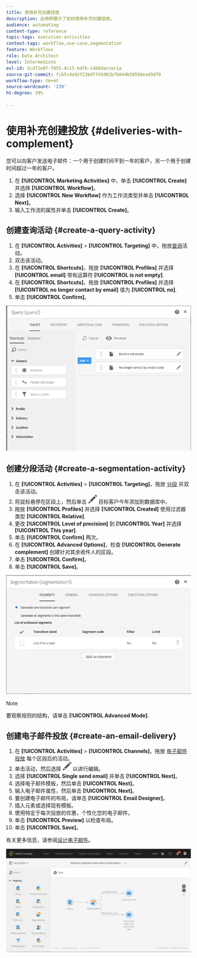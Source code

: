 ```yaml
---
title: 使用补充创建投放
description: 此用例展示了如何使用补充创建投放。
audience: automating
content-type: reference
topic-tags: execution-activities
context-tags: workflow,use-case,segmentation
feature: Workflows
role: Data Architect
level: Intermediate
exl-id: 5cd71e07-f955-4c15-bdfb-14b0daccec1a
source-git-commit: fcb5c4a92f23bdffd1082b7b044b5859dead9d70
workflow-type: tm+mt
source-wordcount: '239'
ht-degree: 39%

---
```


# 使用补充创建投放 {#deliveries-with-complement}

您可以向客户发送电子邮件：一个用于创建时间不到一年的客户，另一个用于创建时间超过一年的客户。

1. 在 **[!UICONTROL Marketing Activities]** 中，单击 **[!UICONTROL Create]** 并选择 **[!UICONTROL Workflow]**。
1. 选择 **[!UICONTROL New Workflow]** 作为工作流类型并单击 **[!UICONTROL Next]**。
1. 输入工作流的属性并单击 **[!UICONTROL Create]**。

## 创建查询活动 {#create-a-query-activity}

1. 在 **[!UICONTROL Activities]** > **[!UICONTROL Targeting]** 中，拖放[查询](../../automating/using/query.md)活动。
1. 双击该活动。
1. 在 **[!UICONTROL Shortcuts]**，拖放 **[!UICONTROL Profiles]** 并选择 **[!UICONTROL email]** 带有运算符 **[!UICONTROL is not empty]**.
1. 在 **[!UICONTROL Shortcuts]**，拖放 **[!UICONTROL Profiles]** 并选择 **[!UICONTROL no longer contact by email]** 值为 **[!UICONTROL no]**.
1. 单击 **[!UICONTROL Confirm]**。

![](assets/wf-complement-query.png)

## 创建分段活动 {#create-a-segmentation-activity}

1. 在 **[!UICONTROL Activities]** > **[!UICONTROL Targeting]**，拖放 [分段](../../automating/using/segmentation.md) 并双击该活动。
1. 将鼠标悬停在区段上，然后单击 ![](assets/edit_darkgrey-24px.png) 目标客户今年添加到数据库中。
1. 拖放 **[!UICONTROL Profiles]** 并选择 **[!UICONTROL Created]** 使用过滤器类型 **[!UICONTROL Relative]**.
1. 更改 **[!UICONTROL Level of precision]** 到 **[!UICONTROL Year]** 并选择 **[!UICONTROL This year]**.
1. 单击 **[!UICONTROL Confirm]** 两次。
1. 在 **[!UICONTROL Advanced Options]**，检查 **[!UICONTROL Generate complement]** 创建针对其余收件人的区段。
1. 单击 **[!UICONTROL Confirm]**。
1. 单击 **[!UICONTROL Save]**。

![](assets/wf-complement-segmentation.png)

>[!NOTE]
>
>要观察规则的结构，请单击 **[!UICONTROL Advanced Mode]**.

## 创建电子邮件投放 {#create-an-email-delivery}

1. 在 **[!UICONTROL Activities]** > **[!UICONTROL Channels]**，拖放 [电子邮件投放](../../automating/using/email-delivery.md) 每个区段后的活动。
1. 单击活动，然后选择 ![](assets/edit_darkgrey-24px.png) 以进行编辑。
1. 选择 **[!UICONTROL Single send email]** 并单击 **[!UICONTROL Next]**。
1. 选择电子邮件模板，然后单击 **[!UICONTROL Next]**。
1. 输入电子邮件属性，然后单击 **[!UICONTROL Next]**。
1. 要创建电子邮件的布局，请单击 **[!UICONTROL Email Designer]**。
1. 插入元素或选择现有模板。
1. 使用特定于每次投放的优惠，个性化您的电子邮件。
1. 单击 **[!UICONTROL Preview]** 以检查布局。
1. 单击 **[!UICONTROL Save]**。

有关更多信息，请参阅[设计电子邮件](../../designing/using/designing-from-scratch.md#designing-an-email-content-from-scratch)。

![](assets/wf-deliveries-with-a-complement.png)

